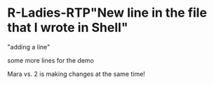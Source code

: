 # R-Ladies-RTP"New line in the  file that I wrote in Shell" 
"adding a line" 

some more lines for the demo

Mara vs. 2 is making changes at the same time!